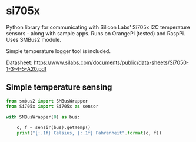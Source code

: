 # si705x
Python library for communicating with Silicon Labs' Si705x I2C temperature sensors - along with sample apps. Runs on OrangePi (tested) and RaspPi. Uses SMBus2 module.

Simple temperature logger tool is included.

Datasheet: https://www.silabs.com/documents/public/data-sheets/Si7050-1-3-4-5-A20.pdf

## Simple temperature sensing
```python
from smbus2 import SMBusWrapper
from Si705x import Si705x as sensor

with SMBusWrapper(0) as bus:

	c, f = sensir(bus).getTemp()
	print("{:.1f} Celsius, {:.1f} Fahrenheit".format(c, f))
  ```
